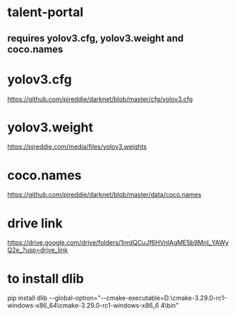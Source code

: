 # talent-portal
## requires yolov3.cfg, yolov3.weight and coco.names

# yolov3.cfg
https://github.com/pjreddie/darknet/blob/master/cfg/yolov3.cfg

# yolov3.weight
https://pjreddie.com/media/files/yolov3.weights

# coco.names
https://github.com/pjreddie/darknet/blob/master/data/coco.names

# drive link
https://drive.google.com/drive/folders/1nrdQCuJf6HVnlAgME5b9MnI_YAWyQ2e_?usp=drive_link

# to install dlib
 pip install dlib --global-option="--cmake-executable=D:\cmake-3.29.0-rc1-windows-x86_64\cmake-3.29.0-rc1-windows-x86_6
4\bin"

